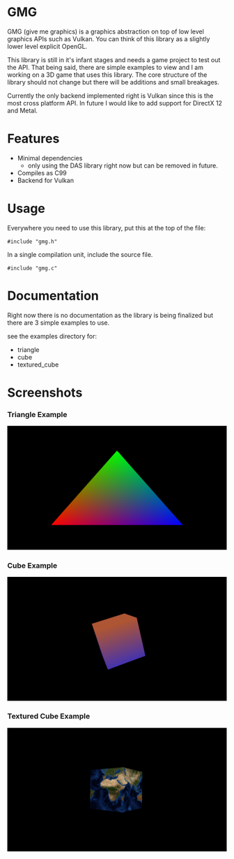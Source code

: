 # GMG

GMG (give me graphics) is a graphics abstraction on top of low level graphics APIs such as Vulkan. You can think of this library as a slightly lower level explicit OpenGL.

This library is still in it's infant stages and needs a game project to test out the API. That being said, there are simple examples to view and I am working on a 3D game that uses this library. The core structure of the library should not change but there will be additions and small breakages.

Currently the only backend implemented right is Vulkan since this is the most cross platform API. In future I would like to add support for DirectX 12 and Metal.

# Features
- Minimal dependencies
	- only using the DAS library right now but can be removed in future.
- Compiles as C99
- Backend for Vulkan

# Usage

Everywhere you need to use this library, put this at the top of the file:
```
#include "gmg.h"
```
In a single compilation unit, include the source file.
```
#include "gmg.c"
```

# Documentation

Right now there is no documentation as the library is being finalized but there are 3 simple examples to use.

see the examples directory for:
- triangle
- cube
- textured_cube

# Screenshots

### Triangle Example
![](examples/screenshot-triangle.png)

### Cube Example
![](examples/screenshot-cube.png)

### Textured Cube Example
![](examples/screenshot-textured-cube.png)
